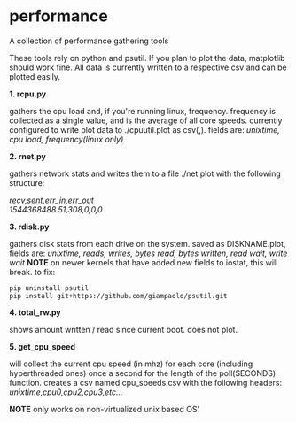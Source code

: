 # performance
A collection of performance gathering tools

These tools rely on python and psutil. If you plan to plot the data,
matplotlib should work fine. All data is currently written to a
respective csv and can be plotted easily.



**1. rcpu.py**

gathers the cpu load and, if you're running linux, frequency. frequency is collected as a single value, and is the average of all core speeds. currently configured to write plot data to ./cpuutil.plot as csv(,). fields are:
*unixtime, cpu load, frequency(linux only)*


**2. rnet.py**

gathers network stats and writes them to a file ./net.plot with the following structure:

*recv,sent,err_in,err_out<br/>
1544368488.51,308,0,0,0*


**3. rdisk.py**

gathers disk stats from each drive on the system. saved as DISKNAME.plot, fields are:
*unixtime, reads, writes, bytes read, bytes written, read wait, write wait*
**NOTE** on newer kernels that have added new fields to iostat, this will break. to fix:
```
pip uninstall psutil
pip install git+https://github.com/giampaolo/psutil.git
```
**4. total_rw.py**

shows amount written / read since current boot. does not plot.



**5. get_cpu_speed**

will collect the current cpu speed (in mhz) for each core (including hyperthreaded ones) once a second for the length of the poll(SECONDS) function. creates a csv named cpu_speeds.csv with the following headers:
*unixtime,cpu0,cpu2,cpu3,etc...*

**NOTE** only works on non-virtualized unix based OS'
